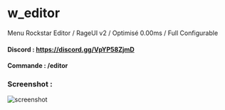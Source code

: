 # w_editor
Menu Rockstar Editor / RageUI v2 / Optimisé 0.00ms / Full Configurable

#### Discord : https://discord.gg/VpYP58ZjmD

#### Commande : /editor

### Screenshot :

![screenshot](https://cdn.discordapp.com/attachments/623931287056416799/947463606352642078/unknown.png)
